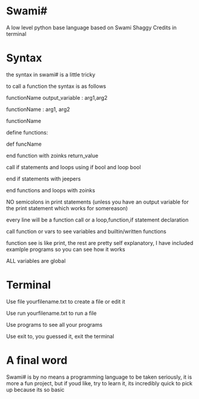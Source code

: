 # Swami#
 A low level python base language based on Swami Shaggy
 Credits in terminal
# Syntax
the syntax in swami# is a little tricky

to call a function the syntax is as follows

functionName output_variable : arg1,arg2

functionName : arg1, arg2

functionName

define functions:

def funcName

end function with zoinks return_value

call if statements and loops using if bool and loop bool

end if statements with jeepers

end functions and loops with zoinks

NO semicolons in print statements (unless you have an output variable for the print statement which works for somereason)

every line will be a function call or a loop,function,if statement declaration

call function or vars to see variables and builtin/written functions

function see is like print, the rest are pretty self explanatory, I have included examlple programs so you can see how it works

ALL variables are global

# Terminal
Use file yourfilename.txt to create a file or edit it

Use run yourfilename.txt to run a file

Use programs to see all your programs

Use exit to, you guessed it, exit the terminal

# A final word
Swami# is by no means a programming language to be taken seriously, it is more a fun project, but if youd like, try to learn it, its incredibly quick to pick up because its so basic
